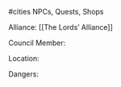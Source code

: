 #cities
NPCs, Quests, Shops

Alliance: [[The Lords’ Alliance]]

Council Member: 

Location: 

Dangers: 